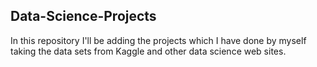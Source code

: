 ## Data-Science-Projects ##   
In this repository I'll be adding the projects which I have done by myself taking the data sets from Kaggle and other data science web sites.                              
  
